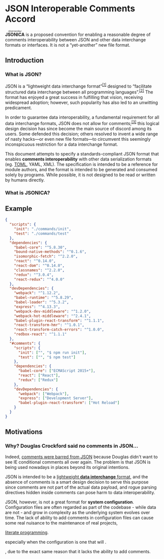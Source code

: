 JSON Interoperable Comments Accord
==================================

<ruby>**JSONICA**<rt>/dʒeɪˈsɒnɪkə/</rt></ruby> is a proposed convention for enabling a reasonable degree of comments interoperability between JSON and other data interchange formats or interfaces. It is not a “yet-another” new file format.

Introduction
------------

### What is JSON?

JSON is a “lightweight data interchange format”<sup>[[1]](http://www.json.org/)</sup> designed to “facilitate structured data interchange between all programming languages”.<sup>[[2]](https://www.ecma-international.org/publications/files/ECMA-ST/ECMA-404.pdf)</sup> The format has enjoyed a great success in fulfilling that vision, receiving widespread adoption; however, such popularity has also led to an unwitting predicament.

In order to guarantee data interoperability, a fundamental requirement for all data interchange formats, JSON does not allow for comments;<sup>[[3]](https://plus.google.com/+DouglasCrockfordEsq/posts/RK8qyGVaGSr)</sup> this logical design decision has since become the main source of discord among its users. Some defended this decision; others resolved to invent a wide range of nasty hacks—or even new file formats—to circumvent this seemingly inconspicuous restriction for a data interchange format.






This document attempts to specify a standards-compliant JSON format that enables **comments interoperability** with other data serialization formats (eg. [TOML](https://github.com/toml-lang/toml), YAML, XML). The specification is intended to be a reference for module authors, and the format is intended to be generated and consumed solely by programs. While possible, it is not designed to be read or written by humans directly.

### What is JSONICA?

Example
-------

```json
{
  "scripts": {
    "init": "./commands/init",
    "test": "./commands/test"
  },
  "dependencies": {
    "babel-core": "^5.8.30",
    "bound-native-methods": "^0.1.6",
    "isomorphic-fetch": "^2.2.0",
    "react": "^0.14.0",
    "react-dom": "^0.14.0",
    "classnames": "^2.2.0",
    "redux": "^3.0.4",
    "react-redux": "^4.0.0"
  },
  "devDependencies": {
    "webpack": "^1.12.2",
    "babel-runtime": "^5.8.29",
    "babel-loader": "^5.3.2",
    "express": "^4.13.3",
    "webpack-dev-middleware": "^1.2.0",
    "webpack-hot-middleware": "^2.4.1",
    "babel-plugin-react-transform": "^1.1.1",
    "react-transform-hmr": "^1.0.1",
    "react-transform-catch-errors": "^1.0.0",
    "redbox-react": "^1.1.1"
  },
  "#comments": {
    "scripts": {
      "init": ["", "$ npm run init"],
      "test": ["", "$ npm test"]
    },
    "dependencies": {
      "babel-core": ["ECMAScript 2015+"],
      "react": ["React"],
      "redux": ["Redux"]
    },
    "devDependencies": {
      "webpack": ["Webpack"],
      "express": ["Development Server"],
      "babel-plugin-react-transform": ["Hot Reload"]
    }
  }
}
```

Motivations
-----------

### Why? Douglas Crockford said no comments in JSON...

Indeed, [comments were barred from JSON](https://plus.google.com/+DouglasCrockfordEsq/posts/RK8qyGVaGSr) because Douglas didn't want to see IE conditional comments all over again. The problem is that JSON is being used nowadays in places beyond its original intentions.

JSON is intended to be a [lightweight **data interchange** format](http://www.json.org/), and the absence of comments is a smart design decision to serve this purpose since comments are not part of the actual data payload, and rogue parsing directives hidden inside comments can pose harm to data interoperability.

JSON, however, is not a great format for **system configuration**. Configuration files are often regarded as part of the codebase - while data are not - and grow in complexity as the underlying system evolves over time. The lack of ability to add comments in configuration files can cause some real nuisance to the maintenance of real projects,

[literate programming](https://en.wikipedia.org/wiki/Literate_programming).





especially when the configuration is one that will . 




, due to the exact same reason that it lacks the ability to add comments.













